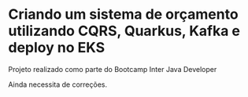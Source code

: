 # Criando um sistema de orçamento utilizando CQRS, Quarkus, Kafka e deploy no EKS

Projeto realizado como parte do Bootcamp Inter Java Developer

Ainda necessita de correções.

